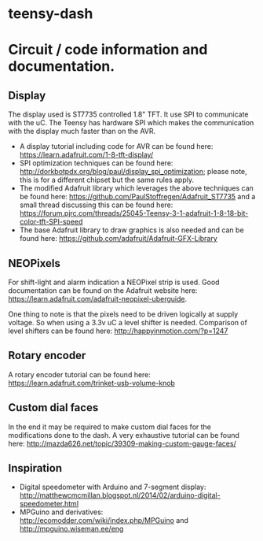 teensy-dash
===========

Circuit / code information and documentation.
=============================================


Display
-------

The display used is ST7735 controlled 1.8" TFT. It use SPI to communicate with the uC.
The Teensy has hardware SPI which makes the communication with the display much faster than on the AVR.

*	A display tutorial including code for AVR can be found here: https://learn.adafruit.com/1-8-tft-display/
*	SPI optimization techniques can be found here: http://dorkbotpdx.org/blog/paul/display_spi_optimization;
	please note, this is for a different chipset but the same rules apply.
*	The modified Adafruit library which leverages the above techniques can be found here:
	https://github.com/PaulStoffregen/Adafruit_ST7735 and a small thread discussing this can be found here:
	https://forum.pjrc.com/threads/25045-Teensy-3-1-adafruit-1-8-18-bit-color-tft-SPI-speed
*	The base Adafruit library to draw graphics is also needed and can be found here:
	https://github.com/adafruit/Adafruit-GFX-Library


NEOPixels
---------

For shift-light and alarm indication a NEOPixel strip is used. Good documentation can be found on the
Adafruit website here: https://learn.adafruit.com/adafruit-neopixel-uberguide.

One thing to note is that the pixels need to be driven logically at supply voltage. So when using a 3.3v
uC a level shifter is needed. Comparison of level shifters can be found here: http://happyinmotion.com/?p=1247


Rotary encoder
--------------

A rotary encoder tutorial can be found here: https://learn.adafruit.com/trinket-usb-volume-knob


Custom dial faces
-----------------

In the end it may be required to make custom dial faces for the modifications done to the dash.
A very exhaustive tutorial can be found here: http://mazda626.net/topic/39309-making-custom-gauge-faces/


Inspiration
-----------

*	Digital speedometer with Arduino and 7-segment display: http://matthewcmcmillan.blogspot.nl/2014/02/arduino-digital-speedometer.html
*	MPGuino and derivatives: http://ecomodder.com/wiki/index.php/MPGuino and http://mpguino.wiseman.ee/eng
